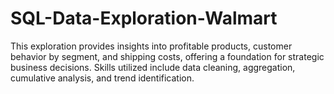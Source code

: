 # SQL-Data-Exploration-Walmart
This exploration provides insights into profitable products, customer behavior by segment, and shipping costs, offering a foundation for strategic business decisions. Skills utilized include data cleaning, aggregation, cumulative analysis, and trend identification.
